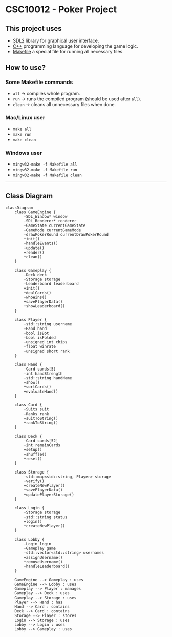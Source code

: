# CSC10012 - Poker Project

## This project uses

- [SDL2](https://www.libsdl.org/) library for graphical user interface.
- [C++](https://cplusplus.com/) programming language for developing the game logic.
- [Makefile](https://medium.com/@ayogun/what-is-makefile-and-make-how-do-we-use-it-3828f2ee8cb) a special file for running all necessary files.

## How to use?

### Some Makefile commands

- `all` &#8594; compiles whole program.
- `run` &#8594; runs the compiled program (should be used after `all`).
- `clean` &#8594; cleans all unnecessary files when done.

<!-- &#8594; is -> -->

### Mac/Linux user

- `make all`
- `make run`
- `make clean`

### Windows user

- `mingw32-make -f Makefile all`
- `mingw32-make -f Makefile run`
- `mingw32-make -f Makefile clean`

---

## Class Diagram

```mermaid
classDiagram
    class GameEngine {
        -SDL_Window* window
        -SDL_Renderer* renderer
        -GameState currentGameState
        -GameMode currentGameMode
        -drawPokerRound currentDrawPokerRound
        +init()
        +handleEvents()
        +update()
        +render()
        +clean()
    }

    class Gameplay {
        -Deck deck
        -Storage storage
        -Leaderboard leaderboard
        +init()
        +dealCards()
        +whoWins()
        +savePlayerData()
        +showLeaderboard()
    }

    class Player {
        -std::string username
        -Hand hand
        -bool isBot
        -bool isFolded
        -unsigned int chips
        -float winrate
        -unsigned short rank
    }

    class Hand {
        -Card cards[5]
        -int handStrength
        -std::string handName
        +show()
        +sortCards()
        +evaluateHand()
    }

    class Card {
        -Suits suit
        -Ranks rank
        +suitToString()
        +rankToString()
    }

    class Deck {
        -Card cards[52]
        -int remainCards
        +setup()
        +shuffle()
        +reset()
    }

    class Storage {
        -std::map<std::string, Player> storage
        +verify()
        +createNewPlayer()
        +savePlayerData()
        +updatePlayerStorage()
    }

    class Login {
        -Storage storage
        -std::string status
        +login()
        +createNewPlayer()
    }

    class Lobby {
        -Login login
        -Gameplay game
        -std::vector<std::string> usernames
        +assignUsername()
        +removeUsername()
        +handleLeaderboard()
    }

    GameEngine --> Gameplay : uses
    GameEngine --> Lobby : uses
    Gameplay --> Player : manages
    Gameplay --> Deck : uses
    Gameplay --> Storage : uses
    Player --> Hand : has
    Hand --> Card : contains
    Deck --> Card : contains
    Storage --> Player : stores
    Login --> Storage : uses
    Lobby --> Login : uses
    Lobby --> Gameplay : uses
```
